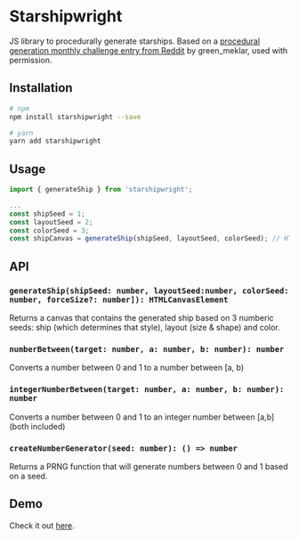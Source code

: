 # Starshipwright

JS library to procedurally generate starships. Based on a [procedural generation monthly challenge entry from Reddit](https://www.reddit.com/r/proceduralgeneration/comments/4quifo/monthly_challenge_7_2d_spaceships_in/) by green_meklar, used with permission.

## Installation

```sh
# npm
npm install starshipwright --save

# yarn
yarn add starshipwright
```

## Usage

```js
import { generateShip } from 'starshipwright';

...
const shipSeed = 1;
const layoutSeed = 2;
const colorSeed = 3;
const shipCanvas = generateShip(shipSeed, layoutSeed, colorSeed); // HTML Canvas
```

## API

### `generateShip(shipSeed: number, layoutSeed:number, colorSeed: number, forceSize?: number]): HTMLCanvasElement`

Returns a canvas that contains the generated ship based on 3 numberic seeds: ship (which determines that style), layout (size & shape) and color.

### `numberBetween(target: number, a: number, b: number): number`

Converts a number between 0 and 1 to a number between [a, b)

### `integerNumberBetween(target: number, a: number, b: number): number`

Converts a number between 0 and 1 to an integer number between [a,b] (both included)

### `createNumberGenerator(seed: number): () => number`

Returns a PRNG function that will generate numbers between 0 and 1 based on a seed.

## Demo

Check it out [here](http://joseprio.github.io/starshipwright/demo/demo.html).
